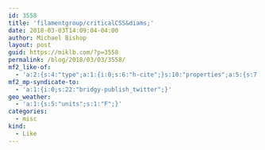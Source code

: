 ```yaml
---
id: 3558
title: 'filamentgroup/criticalCSS&diams;'
date: 2018-03-03T14:09:04-04:00
author: Michael Bishop
layout: post
guid: https://miklb.com/?p=3558
permalink: /blog/2018/03/03/3558/
mf2_like-of:
  - 'a:2:{s:4:"type";a:1:{i:0;s:6:"h-cite";}s:10:"properties";a:5:{s:7:"summary";a:1:{i:0;s:70:"Finds the Above the Fold CSS for your page, and outputs it into a file";}s:4:"name";a:1:{i:0;s:25:"filamentgroup/criticalCSS";}s:3:"url";a:1:{i:0;s:44:"https://github.com/filamentgroup/criticalcss";}s:11:"publication";a:1:{i:0;s:6:"GitHub";}s:8:"featured";a:1:{i:0;s:56:"https://avatars2.githubusercontent.com/u/30614?s=400&v=4";}}}'
mf2_mp-syndicate-to:
  - 'a:1:{i:0;s:22:"bridgy-publish_twitter";}'
geo_weather:
  - 'a:1:{s:5:"units";s:1:"F";}'
categories:
  - misc
kind:
  - Like
---
```

